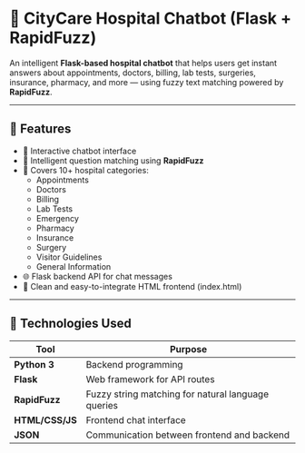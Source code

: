 # 🤖 CityCare Hospital Chatbot (Flask + RapidFuzz)

An intelligent **Flask-based hospital chatbot** that helps users get instant answers about appointments, doctors, billing, lab tests, surgeries, insurance, pharmacy, and more — using fuzzy text matching powered by **RapidFuzz**.

---

## 🚀 Features

- 💬 Interactive chatbot interface  
- 🧠 Intelligent question matching using **RapidFuzz**  
- 🏥 Covers 10+ hospital categories:
  - Appointments
  - Doctors
  - Billing
  - Lab Tests
  - Emergency
  - Pharmacy
  - Insurance
  - Surgery
  - Visitor Guidelines
  - General Information  
- 🌐 Flask backend API for chat messages  
- 🎨 Clean and easy-to-integrate HTML frontend (index.html)

---

## 🧰 Technologies Used

| Tool | Purpose |
|------|----------|
| **Python 3** | Backend programming |
| **Flask** | Web framework for API routes |
| **RapidFuzz** | Fuzzy string matching for natural language queries |
| **HTML/CSS/JS** | Frontend chat interface |
| **JSON** | Communication between frontend and backend |


